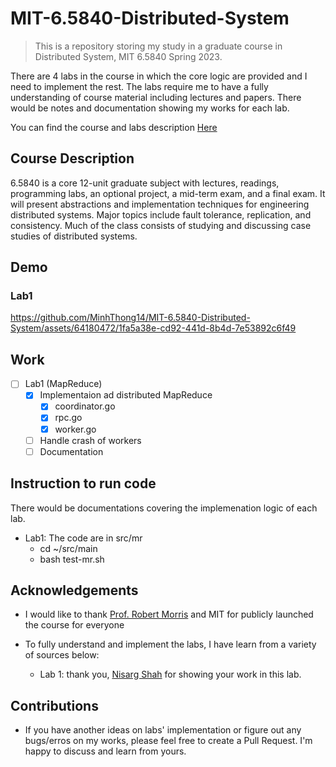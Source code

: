 # MIT-6.5840-Distributed-System

>This is a repository storing my study in a graduate course in Distributed System, MIT 6.5840 Spring 2023. 

There are 4 labs in the course in which the core logic are provided and I need to implement the rest. The labs require me to have a fully understanding of course material including lectures and papers. There would be notes and documentation showing my works for each lab. 

You can find the course and labs description [Here](https://pdos.csail.mit.edu/6.824/index.html)

## Course Description

6.5840 is a core 12-unit graduate subject with lectures, readings, programming labs, an optional project, a mid-term exam, and a final exam. It will present abstractions and implementation techniques for engineering distributed systems. Major topics include fault tolerance, replication, and consistency. Much of the class consists of studying and discussing case studies of distributed systems.

## Demo
  ### Lab1
https://github.com/MinhThong14/MIT-6.5840-Distributed-System/assets/64180472/1fa5a38e-cd92-441d-8b4d-7e53892c6f49

## Work

- [ ] Lab1 (MapReduce)
  - [x] Implementaion ad distributed MapReduce
    - [x] coordinator.go
    - [x] rpc.go
    - [x] worker.go   
  - [ ] Handle crash of workers
  - [ ] Documentation

## Instruction to run code

There would be documentations covering the implemenation logic of each lab.
- Lab1: The code are in src/mr
  - cd ~/src/main
  - bash test-mr.sh

## Acknowledgements

- I would like to thank [Prof. Robert Morris](http://nil.lcs.mit.edu/rtm/) and MIT for publicly launched the course for everyone

- To fully understand and implement the labs, I have learn from a variety of sources below:
  - Lab 1: thank you, [Nisarg Shah](https://github.com/nisarg1499/MIT-6.824-Labs) for showing your work in this lab.

## Contributions
- If you have another ideas on labs' implementation or figure out any bugs/erros on my works, please feel free to create a Pull Request. I'm happy to discuss and learn from yours.

